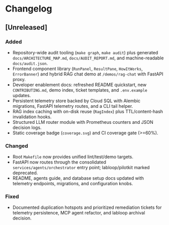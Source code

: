 # Changelog

## [Unreleased]
### Added
- Repository-wide audit tooling (`make graph`, `make audit`) plus generated `docs/ARCHITECTURE_MAP.md`, `docs/AUDIT_REPORT.md`, and machine-readable `docs/audit.json`.
- Frontend component library (`RunPanel`, `ResultPane`, `HowItWorks`, `ErrorBanner`) and hybrid RAG chat demo at `/demos/rag-chat` with FastAPI proxy.
- Developer enablement docs: refreshed README quickstart, new `CONTRIBUTING.md`, demo index, ticket templates, and `.env.example` updates.
- Persistent telemetry store backed by Cloud SQL with Alembic migrations, FastAPI telemetry routes, and a CLI tail helper.
- RAG index caching with on-disk reuse (`RagIndex`) plus TTL/content-hash invalidation hooks.
- Structured LLM router module with Prometheus counters and JSON decision logs.
- Static coverage badge (`coverage.svg`) and CI coverage gate (>=60%).

### Changed
- Root `Makefile` now provides unified lint/test/demo targets.
- FastAPI now routes through the consolidated `services/agents/orchestrator` entry point; labloop/pilotkit marked deprecated.
- README, agents guide, and database setup docs updated with telemetry endpoints, migrations, and configuration knobs.

### Fixed
- Documented duplication hotspots and prioritized remediation tickets for telemetry persistence, MCP agent refactor, and labloop archival decision.

